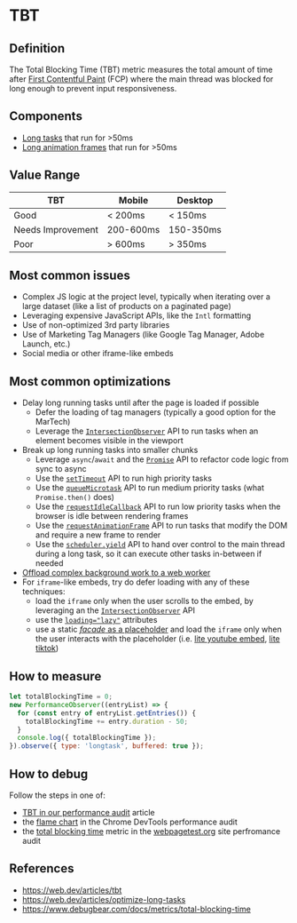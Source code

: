 # TBT

## Definition

The Total Blocking Time (TBT) metric measures the total amount of time after [First Contentful Paint](./fcp.md) (FCP) where the main thread was blocked for long enough to prevent input responsiveness.

## Components

- [Long tasks](https://web.dev/articles/custom-metrics#long-tasks-api) that run for >50ms
- [Long animation frames](https://web.dev/articles/custom-metrics#long-tasks-api) that run for >50ms


## Value Range

| TBT               | Mobile    | Desktop   |
|-------------------|-----------|-----------|
| Good              | < 200ms   | < 150ms   |
| Needs Improvement | 200-600ms | 150-350ms |
| Poor              | > 600ms   | > 350ms   |

## Most common issues

- Complex JS logic at the project level, typically when iterating over a large dataset (like a list of products on a paginated page)
- Leveraging expensive JavaScript APIs, like the `Intl` formatting
- Use of non-optimized 3rd party libraries
- Use of Marketing Tag Managers (like Google Tag Manager, Adobe Launch, etc.)
- Social media or other iframe-like embeds

## Most common optimizations

- Delay long running tasks until after the page is loaded if possible
  - Defer the loading of tag managers (typically a good option for the MarTech)
  - Leverage the [`IntersectionObserver`](https://developer.mozilla.org/en-US/docs/Web/API/IntersectionObserver) API to run tasks when an element becomes visible in the viewport
- Break up long running tasks into smaller chunks
  - Leverage `async`/`await` and the [`Promise`](https://developer.mozilla.org/en-US/docs/Web/JavaScript/Reference/Global_Objects/Promise) API to refactor code logic from sync to async
  - Use the [`setTimeout`](https://developer.mozilla.org/en-US/docs/Web/API/Window/setTimeout) API to run high priority tasks
  - Use the [`queueMicrotask`](https://developer.mozilla.org/en-US/docs/Web/API/Window/queueMicrotask) API to run medium priority tasks (what `Promise.then()` does)
  - Use the [`requestIdleCallback`](https://developer.mozilla.org/en-US/docs/Web/API/Window/requestIdleCallback) API to run low priority tasks when the browser is idle between rendering frames
  - Use the [`requestAnimationFrame`](https://developer.mozilla.org/en-US/docs/Web/API/Window/requestAnimationFrame) API to run tasks that modify the DOM and require a new frame to render
  - Use the [`scheduler.yield`](https://developer.mozilla.org/en-US/docs/Web/API/Scheduler/yield) API to hand over control to the main thread during a long task, so it can execute other tasks in-between if needed
- [Offload complex background work to a web worker](https://web.dev/articles/off-main-thread)
- For `iframe`-like embeds, try do defer loading with any of these techniques:
  - load the `iframe` only when the user scrolls to the embed, by leveraging an the [`IntersectionObserver`](https://developer.mozilla.org/en-US/docs/Web/API/IntersectionObserver) API
  - use the [`loading="lazy"`](https://developer.mozilla.org/en-US/docs/Web/Performance/Lazy_loading#images_and_iframes) attributes
  - use a static [_facade_ as a placeholder](https://developer.chrome.com/docs/lighthouse/performance/third-party-facades) and load the `iframe` only when the user interacts with the placeholder (i.e. [lite youtube embed](https://github.com/paulirish/lite-youtube-embed), [lite tiktok](https://github.com/justinribeiro/lite-tiktok))


## How to measure

```js
let totalBlockingTime = 0;
new PerformanceObserver((entryList) => {
  for (const entry of entryList.getEntries()) {
    totalBlockingTime += entry.duration - 50;
  }
  console.log({ totalBlockingTime });
}).observe({ type: 'longtask', buffered: true });
```

## How to debug


Follow the steps in one of:
- [TBT in our performance audit](./performance-audit.md#tbt) article
- the [flame chart](https://developer.chrome.com/docs/devtools/performance/reference#timings) in the Chrome DevTools performance audit
- the [total blocking time](https://docs.webpagetest.org/getting-started/#total-blocking-time) metric in the [webpagetest.org]() site perfromance audit


## References

- https://web.dev/articles/tbt
- https://web.dev/articles/optimize-long-tasks
- https://www.debugbear.com/docs/metrics/total-blocking-time